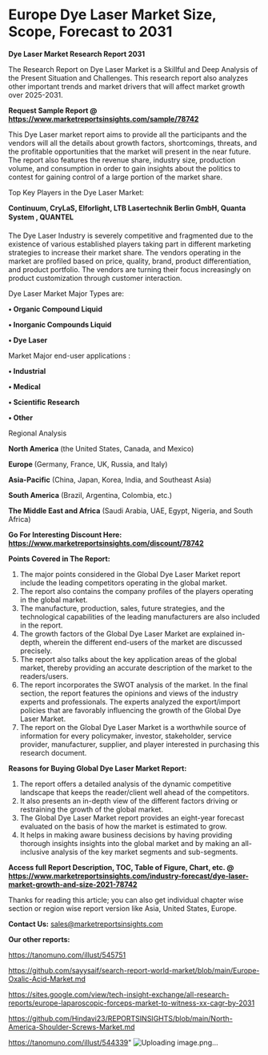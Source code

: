 # Europe Dye Laser Market Size, Scope, Forecast to 2031

<strong>Dye Laser Market Research Report 2031</strong>

The Research Report on Dye Laser Market is a Skillful and Deep Analysis of the Present Situation and Challenges. This research report also analyzes other important trends and market drivers that will affect market growth over 2025-2031.

<strong>Request Sample Report @ <a href=https://www.marketreportsinsights.com/sample/78742>https://www.marketreportsinsights.com/sample/78742</a></strong>

This Dye Laser market report aims to provide all the participants and the vendors will all the details about growth factors, shortcomings, threats, and the profitable opportunities that the market will present in the near future. The report also features the revenue share, industry size, production volume, and consumption in order to gain insights about the politics to contest for gaining control of a large portion of the market share.

Top Key Players in the Dye Laser Market:

<strong>Continuum, CryLaS, Elforlight, LTB Lasertechnik Berlin GmbH, Quanta System , QUANTEL</strong>

The Dye Laser Industry is severely competitive and fragmented due to the existence of various established players taking part in different marketing strategies to increase their market share. The vendors operating in the market are profiled based on price, quality, brand, product differentiation, and product portfolio. The vendors are turning their focus increasingly on product customization through customer interaction.

Dye Laser Market Major Types are:

<strong>• Organic Compound Liquid

• Inorganic Compounds Liquid

• Dye Laser</strong>

Market Major end-user applications :

<strong>• Industrial

• Medical

• Scientific Research

• Other</strong>

Regional Analysis

</u><strong><b>North America</b></strong> (the United States, Canada, and Mexico)

<strong><b>Europe </b></strong>(Germany, France, UK, Russia, and Italy)

<strong><b>Asia-Pacific</b></strong> (China, Japan, Korea, India, and Southeast Asia)

<strong><b>South America</b></strong> (Brazil, Argentina, Colombia, etc.)

<strong><b>The Middle East and Africa</b></strong> (Saudi Arabia, UAE, Egypt, Nigeria, and South Africa)

<strong>Go For Interesting Discount Here: <a href=https://www.marketreportsinsights.com/discount/78742>https://www.marketreportsinsights.com/discount/78742</a></strong>

<strong>Points Covered in The Report:</strong>
<ol>
  <li>The major points considered in the Global Dye Laser Market report include the leading competitors operating in the global market.</li>
  <li>The report also contains the company profiles of the players operating in the global market.</li>
  <li>The manufacture, production, sales, future strategies, and the technological capabilities of the leading manufacturers are also included in the report.</li>
  <li>The growth factors of the Global Dye Laser Market are explained in-depth, wherein the different end-users of the market are discussed precisely.</li>
  <li>The report also talks about the key application areas of the global market, thereby providing an accurate description of the market to the readers/users.</li>
  <li>The report incorporates the SWOT analysis of the market. In the final section, the report features the opinions and views of the industry experts and professionals. The experts analyzed the export/import policies that are favorably influencing the growth of the Global Dye Laser Market.</li>
  <li>The report on the Global Dye Laser Market is a worthwhile source of information for every policymaker, investor, stakeholder, service provider, manufacturer, supplier, and player interested in purchasing this research document.</li>
</ol>
<strong>Reasons for Buying Global Dye Laser Market Report:</strong>

<ol>
  <li>The report offers a detailed analysis of the dynamic competitive landscape that keeps the reader/client well ahead of the competitors.</li>
  <li>It also presents an in-depth view of the different factors driving or restraining the growth of the global market.</li>
  <li>The Global Dye Laser Market report provides an eight-year forecast evaluated on the basis of how the market is estimated to grow.</li>
  <li>It helps in making aware business decisions by having providing thorough insights insights into the global market and by making an all-inclusive analysis of the key market segments and sub-segments.</li>
</ol>
<strong>Access full Report Description, TOC, Table of Figure, Chart, etc. @ <a href=https://www.marketreportsinsights.com/industry-forecast/dye-laser-market-growth-and-size-2021-78742>https://www.marketreportsinsights.com/industry-forecast/dye-laser-market-growth-and-size-2021-78742</a></strong>


Thanks for reading this article; you can also get individual chapter wise section or region wise report version like Asia, United States, Europe.

<strong>Contact Us:</strong>
sales@marketreportsinsights.com

<strong>Our other reports:</strong>

<a href=https://tanomuno.com/illust/545751>https://tanomuno.com/illust/545751</a>

<a href=https://github.com/sayysaif/search-report-world-market/blob/main/Europe-Oxalic-Acid-Market.md>https://github.com/sayysaif/search-report-world-market/blob/main/Europe-Oxalic-Acid-Market.md</a>

<a href=https://sites.google.com/view/tech-insight-exchange/all-research-reports/europe-laparoscopic-forceps-market-to-witness-xx-cagr-by-2031>https://sites.google.com/view/tech-insight-exchange/all-research-reports/europe-laparoscopic-forceps-market-to-witness-xx-cagr-by-2031</a>

<a href=https://github.com/Hindavi23/REPORTSINSIGHTS/blob/main/North-America-Shoulder-Screws-Market.md>https://github.com/Hindavi23/REPORTSINSIGHTS/blob/main/North-America-Shoulder-Screws-Market.md</a>

<a href=https://tanomuno.com/illust/544339>https://tanomuno.com/illust/544339</a>"
![Uploading image.png…]()
